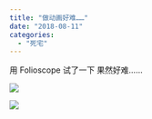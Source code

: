 ```yaml
---
title: "做动画好难……"
date: "2018-08-11"
categories: 
  - "死宅"
---
```


用 Folioscope 试了一下 果然好难……

![](https://i0.wp.com/tva1.sinaimg.cn/large/006tNbRwgy1fu63is1tj7g30hs0dc0sz.gif?ssl=1)

![](https://i2.wp.com/tva1.sinaimg.cn/large/006tNbRwgy1fu63if2khag30hs0dcdg3.gif?ssl=1)
